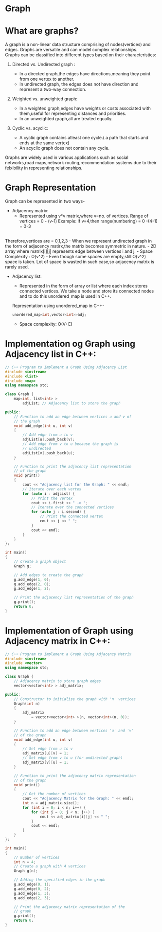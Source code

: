 # Graph

# What are graphs?
A graph is a non-linear data structure comprising of nodes(vertices) and edges. Graphs are versatile and can model complex relationships.
<br>
Graphs can be classified into different types based on their characteristics:
1. Directed vs. Undirected graph :
   - In a directed graph,the edges have directions,meaning they point from one vertex to another.
   - In undirected graph, the edges does not have direction and represent a two-way connection.

2. Weighted vs. unweighted graph:
   -   In a weighted graph,edges have weights or costs associated with them,useful for representing distances and priorities.
   - In an unweighted graph,all are treated equally.

3. Cyclic vs. acyclic:
   - A cyclic graph contains atleast one cycle.( a path that starts and ends at the same vertex)   
   - An acyclic graph does not contain any cycle.

Graphs are widely used in various applications such as social networks,road maps,network routing,recommendation systems due to their felxibility in representing relationships.


# Graph Representation

Graph can be represented in two ways-
  - Adjacency matrix: 
    - Represented using v*v matrix,where v=no. of vertices.
  Range of vertices = 0 - (v-1)
  Example: If v=4,then range(numbering) = 0 -(4-1) = 0-3
<br>
  Therefore,vertices are = 0,1,2,3
    - When we represent undirected graph in the form of adjacency matirx,the matrix becomes symmetric in nature.
    - 2D array where matrix[i][j] represents edge between vertices i and j.
    - Space Complexity : O(v^2)
    - Even though some spaces are empty,still O(v^2) space is taken. Lot of space is wasted in such case,so adjacency matrix is rarely used.


  - Adjacency list:
    - Represented in the form of array or list where each index stores connected vertices. We take a node and store its connected nodes and to do this unordered_map is used in C++.

    Representation using unordered_map in C++-
    ``` C++
    unordered_map<int,vector<int>>adj;
    ```

    - Space complexity: O(V+E)

# Implementation og Graph using Adjacency list in C++:

```C++
// C++ Program to Implement a Graph Using Adjacency List
#include <iostream>
#include <list>
#include <map>
using namespace std;

class Graph {
    map<int, list<int> >
        adjList; // Adjacency list to store the graph

public:
    // Function to add an edge between vertices u and v of
    // the graph
    void add_edge(int u, int v)
    {
        // Add edge from u to v
        adjList[u].push_back(v);
        // Add edge from v to u because the graph is
        // undirected
        adjList[v].push_back(u);
    }

    // Function to print the adjacency list representation
    // of the graph
    void print()
    {
        cout << "Adjacency list for the Graph: " << endl;
        // Iterate over each vertex
        for (auto i : adjList) {
            // Print the vertex
            cout << i.first << " -> ";
            // Iterate over the connected vertices
            for (auto j : i.second) {
                // Print the connected vertex
                cout << j << " ";
            }
            cout << endl;
        }
    }
};

int main()
{
    // Create a graph object
    Graph g;

    // Add edges to create the graph
    g.add_edge(1, 0);
    g.add_edge(2, 0);
    g.add_edge(1, 2);

    // Print the adjacency list representation of the graph
    g.print();
    return 0;
}
```

# Implementation of Graph using Adjacency matrix in C++:
```C++
// C++ Program to Implement a Graph Using Adjacency Matrix
#include <iostream>
#include <vector>
using namespace std;

class Graph {
    // Adjacency matrix to store graph edges
    vector<vector<int> > adj_matrix;

public:
    // Constructor to initialize the graph with 'n' vertices
    Graph(int n)
    {
        adj_matrix
            = vector<vector<int> >(n, vector<int>(n, 0));
    }

    // Function to add an edge between vertices 'u' and 'v'
    // of the graph
    void add_edge(int u, int v)
    {
        // Set edge from u to v
        adj_matrix[u][v] = 1;
        // Set edge from v to u (for undirected graph)
        adj_matrix[v][u] = 1;
    }

    // Function to print the adjacency matrix representation
    // of the graph
    void print()
    {
        // Get the number of vertices
        cout << "Adjacency Matrix for the Graph: " << endl;
        int n = adj_matrix.size();
        for (int i = 0; i < n; i++) {
            for (int j = 0; j < n; j++) {
                cout << adj_matrix[i][j] << " ";
            }
            cout << endl;
        }
    }
};

int main()
{
    // Number of vertices
    int n = 4;
    // Create a graph with 4 vertices
    Graph g(n);

    // Adding the specified edges in the graph
    g.add_edge(0, 1);
    g.add_edge(0, 2);
    g.add_edge(1, 3);
    g.add_edge(2, 3);

    // Print the adjacency matrix representation of the
    // graph
    g.print();
    return 0;
}


